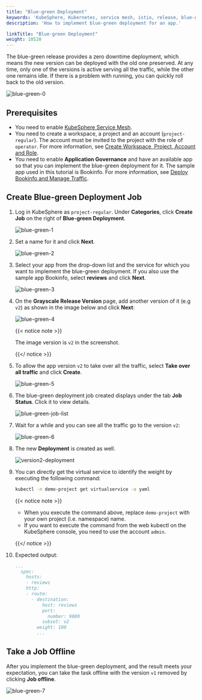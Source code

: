 ```yaml
---
title: "Blue-green Deployment"
keywords: 'KubeSphere, Kubernetes, service mesh, istio, release, blue-green deployment'
description: 'How to implement blue-green deployment for an app.'

linkTitle: "Blue-green Deployment"
weight: 10520
---
```



The blue-green release provides a zero downtime deployment, which means the new version can be deployed with the old one preserved. At any time, only one of the versions is active serving all the traffic, while the other one remains idle. If there is a problem with running, you can quickly roll back to the old version.

![blue-green-0](/images/docs/project-user-guide/grayscale-release/blue-green-deployment/blue-green-0.png)


## Prerequisites

- You need to enable [KubeSphere Service Mesh](../../../pluggable-components/service-mesh/).
- You need to create a workspace, a project and an account (`project-regular`). The account must be invited to the project with the role of `operator`. For more information, see [Create Workspace, Project, Account and Role](../../../quick-start/create-workspace-and-project).
- You need to enable **Application Governance** and have an available app so that you can implement the blue-green deployment for it. The sample app used in this tutorial is Bookinfo. For more information, see [Deploy Bookinfo and Manage Traffic](../../../quick-start/deploy-bookinfo-to-k8s/).

## Create Blue-green Deployment Job

1. Log in KubeSphere as `project-regular`. Under **Categories**, click **Create Job** on the right of **Blue-green Deployment**.

   ![blue-green-1](/images/docs/project-user-guide/grayscale-release/blue-green-deployment/blue-green-1.jpg)

2. Set a name for it and click **Next**.

   ![blue-green-2](/images/docs/project-user-guide/grayscale-release/blue-green-deployment/blue-green-2.jpg)

3. Select your app from the drop-down list and the service for which you want to implement the blue-green deployment. If you also use the sample app Bookinfo, select **reviews** and click **Next**.

   ![blue-green-3](/images/docs/project-user-guide/grayscale-release/blue-green-deployment/blue-green-3.jpg)

4. On the **Grayscale Release Version** page, add another version of it (e.g `v2`) as shown in the image below and click **Next**:

   ![blue-green-4](/images/docs/project-user-guide/grayscale-release/blue-green-deployment/blue-green-4.jpg)

   {{< notice note >}}

   The image version is `v2` in the screenshot.

   {{</ notice >}} 

5. To allow the app version `v2` to take over all the traffic, select **Take over all traffic** and click **Create**.

   ![blue-green-5](/images/docs/project-user-guide/grayscale-release/blue-green-deployment/blue-green-5.jpg)

6. The blue-green deployment job created displays under the tab **Job Status**. Click it to view details.

   ![blue-green-job-list](/images/docs/project-user-guide/grayscale-release/blue-green-deployment/blue-green-job-list.jpg)

7. Wait for a while and you can see all the traffic go to the version `v2`:

   ![blue-green-6](/images/docs/project-user-guide/grayscale-release/blue-green-deployment/blue-green-6.jpg)

8. The new **Deployment** is created as well.

   ![version2-deployment](/images/docs/project-user-guide/grayscale-release/blue-green-deployment/version2-deployment.jpg)

9. You can directly get the virtual service to identify the weight by executing the following command:

   ```bash
   kubectl -n demo-project get virtualservice -o yaml
   ```

   {{< notice note >}} 

   - When you execute the command above, replace `demo-project` with your own project (i.e. namespace) name.
   - If you want to execute the command from the web kubectl on the KubeSphere console, you need to use the account `admin`.

   {{</ notice >}}

10. Expected output:

    ```yaml
    ...
      spec:
        hosts:
        - reviews
        http:
        - route:
          - destination:
              host: reviews
              port:
                number: 9080
              subset: v2
            weight: 100
            ...
    ```

## Take a Job Offline

After you implement the blue-green deployment, and the result meets your expectation, you can take the task offline with the version `v1` removed by clicking **Job offline**.

![blue-green-7](/images/docs/project-user-guide/grayscale-release/blue-green-deployment/blue-green-7.jpg)

